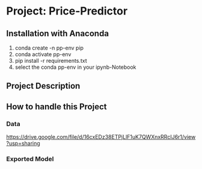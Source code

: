 # Project: Price-Predictor

## Installation with Anaconda

<ol>
    <li>conda create -n pp-env pip</li>
    <li>conda activate pp-env</li>
    <li>pip install -r requirements.txt</li>
    <li>select the conda pp-env in your ipynb-Notebook</li>
</ol>


## Project Description


## How to handle this Project


### Data

https://drive.google.com/file/d/16cxEDz38ETPjLlF1uK7QWXnxRRcIJ6r1/view?usp=sharing

### Exported Model

